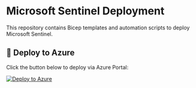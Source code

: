 # Microsoft Sentinel Deployment

This repository contains Bicep templates and automation scripts to deploy Microsoft Sentinel.

## 🚀 Deploy to Azure

Click the button below to deploy via Azure Portal:

[![Deploy to Azure](https://aka.ms/deploytoazurebutton)](https://portal.azure.com/#create/Microsoft.Template/uri/https%3A%2F%2Fraw.githubusercontent.com%2Fhh-accountabilit%2Fazure-sentinel%2Fmain%2Ftemplates%2Fsentinel.json)
